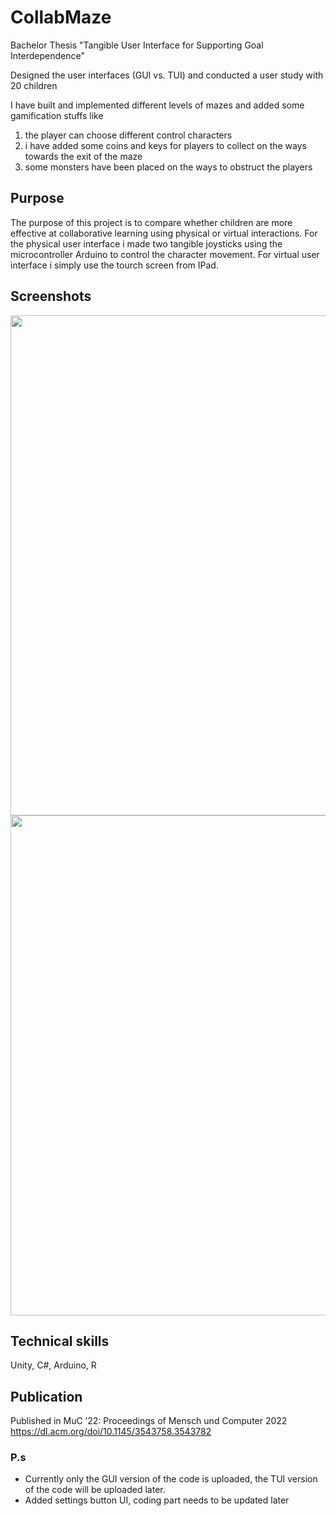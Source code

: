 # CollabMaze
Bachelor Thesis "Tangible User Interface for Supporting Goal Interdependence"

Designed the user interfaces (GUI vs. TUI) and conducted a user study with 20 children

I have built and implemented different levels of mazes and added some gamification stuffs like 
1. the player can choose different control characters
2. i have added some coins and keys for players to collect on the ways towards the exit of the maze
3. some monsters have been placed on the ways to obstruct the players

## Purpose
The purpose of this project is to compare whether children are more effective at collaborative learning using physical or virtual interactions. 
For the physical user interface i made two tangible joysticks using the microcontroller Arduino to control the character movement. 
For virtual user interface i simply use the tourch screen from IPad. 

## Screenshots
<img src="https://github.com/gzhenhan/CollabMaze/assets/57628471/9e6289be-db73-4112-96b2-050589ef2631" width="800">
<img src="https://github.com/gzhenhan/CollabMaze/assets/57628471/764bddab-5876-4ba2-b292-4f49f6c9e696" width="800">

## Technical skills
Unity, C#, Arduino, R

## Publication
Published in MuC ’22: Proceedings of Mensch und Computer 2022 https://dl.acm.org/doi/10.1145/3543758.3543782

### P.s
- Currently only the GUI version of the code is uploaded, the TUI version of the code will be uploaded later.
- Added settings button UI, coding part needs to be updated later

